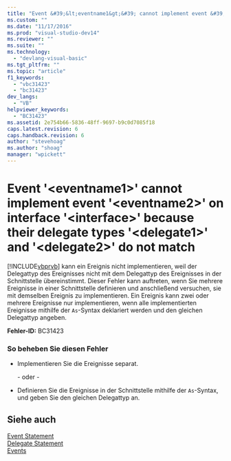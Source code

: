 ```yaml
---
title: "Event &#39;&lt;eventname1&gt;&#39; cannot implement event &#39;&lt;eventname2&gt;&#39; on interface &#39;&lt;interface&gt;&#39; because their delegate types &#39;&lt;delegate1&gt;&#39; and &#39;&lt;delegate2&gt;&#39; do not match | Microsoft Docs"
ms.custom: ""
ms.date: "11/17/2016"
ms.prod: "visual-studio-dev14"
ms.reviewer: ""
ms.suite: ""
ms.technology: 
  - "devlang-visual-basic"
ms.tgt_pltfrm: ""
ms.topic: "article"
f1_keywords: 
  - "vbc31423"
  - "bc31423"
dev_langs: 
  - "VB"
helpviewer_keywords: 
  - "BC31423"
ms.assetid: 2e754b66-5836-48ff-9697-b9c0d7085f18
caps.latest.revision: 6
caps.handback.revision: 6
author: "stevehoag"
ms.author: "shoag"
manager: "wpickett"
---
```

# Event &#39;&lt;eventname1&gt;&#39; cannot implement event &#39;&lt;eventname2&gt;&#39; on interface &#39;&lt;interface&gt;&#39; because their delegate types &#39;&lt;delegate1&gt;&#39; and &#39;&lt;delegate2&gt;&#39; do not match
[!INCLUDE[vbprvb](../../../csharp/programming-guide/concepts/linq/includes/vbprvb_md.md)] kann ein Ereignis nicht implementieren, weil der Delegattyp des Ereignisses nicht mit dem Delegattyp des Ereignisses in der Schnittstelle übereinstimmt.  Dieser Fehler kann auftreten, wenn Sie mehrere Ereignisse in einer Schnittstelle definieren und anschließend versuchen, sie mit demselben Ereignis zu implementieren.  Ein Ereignis kann zwei oder mehrere Ereignisse nur implementieren, wenn alle implementierten Ereignisse mithilfe der `As`\-Syntax deklariert werden und den gleichen Delegattyp angeben.  
  
 **Fehler\-ID:** BC31423  
  
### So beheben Sie diesen Fehler  
  
-   Implementieren Sie die Ereignisse separat.  
  
     \- oder \-  
  
-   Definieren Sie die Ereignisse in der Schnittstelle mithilfe der `As`\-Syntax, und geben Sie den gleichen Delegattyp an.  
  
## Siehe auch  
 [Event Statement](../../../visual-basic/language-reference/statements/event-statement.md)   
 [Delegate Statement](../../../visual-basic/language-reference/statements/delegate-statement.md)   
 [Events](../../../visual-basic/programming-guide/language-features/events/events.md)